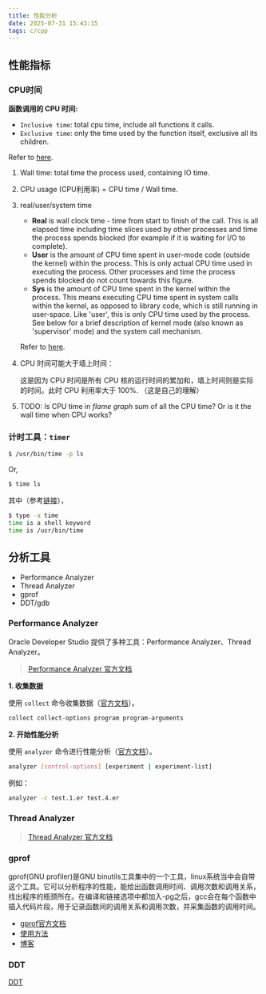```yaml
---
title: 性能分析
date: 2025-07-31 15:43:15
tags: c/cpp
---
```


## 性能指标

### CPU时间

**函数调用的 CPU 时间:**

- `Inclusive time`: total cpu time, include all functions it calls.
- `Exclusive time`: only the time used by the function itself, exclusive all its children.

Refer to [here](https://stackoverflow.com/questions/15760447/what-is-the-meaning-of-incl-cpu-time-excl-cpu-time-incl-real-cpu-time-excl-re/74426370).

1. Wall time: total time the process used, containing IO time.
2. CPU usage (CPU利用率) = CPU time / Wall time.
3. real/user/system time
   * **Real** is wall clock time - time from start to finish of the call. This is all elapsed time including time slices used by other processes and time the process spends blocked (for example if it is waiting for I/O to complete).
   * **User** is the amount of CPU time spent in user-mode code (outside the kernel) within the process. This is only actual CPU time used in executing the process. Other processes and time the process spends blocked do not count towards this figure.
   * **Sys** is the amount of CPU time spent in the kernel within the process. This means executing CPU time spent in system calls within the kernel, as opposed to library code, which is still running in user-space. Like 'user', this is only CPU time used by the process. See below for a brief description of kernel mode (also known as 'supervisor' mode) and the system call mechanism.

    Refer to [here](https://stackoverflow.com/questions/556405/what-do-real-user-and-sys-mean-in-the-output-of-time1).

4. CPU 时间可能大于墙上时间：

   这是因为 CPU 时间是所有 CPU 核的运行时间的累加和，墙上时间则是实际的时间。此时 CPU 利用率大于 100%. （这是自己的理解）

5. TODO: Is CPU time in *flame graph* sum of all the CPU time? Or is it the wall time when CPU works?

### 计时工具：`timer`

``` bash
$ /usr/bin/time -p ls
```

Or,

``` bash
$ time ls
```

其中（参考[链接](https://ostechnix.com/how-to-find-the-execution-time-of-a-command-or-process-in-linux/)），

``` bash
$ type -a time
time is a shell keyword
time is /usr/bin/time
```


## 分析工具

- Performance Analyzer
- Thread Analyzer
- gprof
- DDT/gdb

### Performance Analyzer

Oracle Developer Studio 提供了多种工具：Performance Analyzer、Thread Analyzer。


> [Performance Analyzer 官方文档](https://docs.oracle.com/cd/E77782_01/html/E77798/afagg.html#OSSPAgrkam)

**1. 收集数据**

使用 `collect` 命令收集数据（[官方文档](https://docs.oracle.com/cd/E77782_01/html/E77798/afadn.html#scrolltoc)）。

```bash
collect collect-options program program-arguments
```

**2. 开始性能分析**

使用 `analyzer` 命令进行性能分析（[官方文档](https://docs.oracle.com/cd/E77782_01/html/E77798/afafs.html#scrolltoc)）。

```bash
analyzer [control-options] [experiment | experiment-list]
```

例如：

```bash
analyzer -c test.1.er test.4.er
```

### Thread Analyzer

> [Thread Analyzer 官方文档](https://www.oracle.com/application-development/technologies/developerstudio-features.html#thread-analyzer-tab)


### gprof

gprof(GNU profiler)是GNU binutils工具集中的一个工具，linux系统当中会自带这个工具。它可以分析程序的性能，能给出函数调用时间、调用次数和调用关系，找出程序的瓶颈所在。在编译和链接选项中都加入-pg之后，gcc会在每个函数中插入代码片段，用于记录函数间的调用关系和调用次数，并采集函数的调用时间。

- [gprof官方文档](https://ftp.gnu.org/old-gnu/Manuals/gprof-2.9.1/html_mono/gprof.html)
- [使用方法](https://blog.csdn.net/luronggui/article/-details/118141262)
- [博客](https://zhuanlan.zhihu.com/p/385842627)


### DDT

[DDT](https://www.linaroforge.com/linaroDdt)
